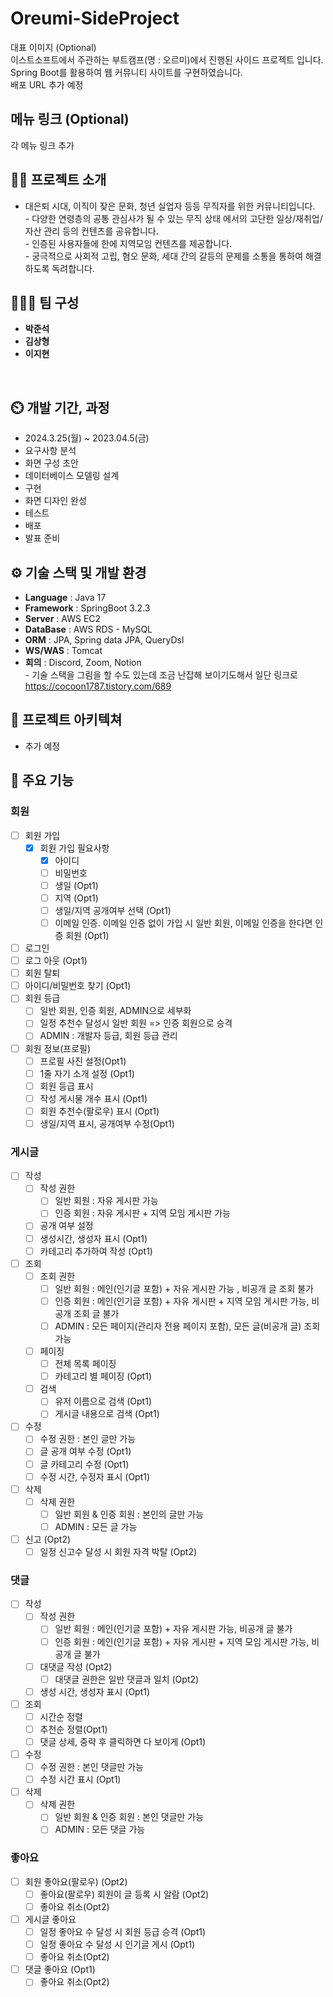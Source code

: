 # Oreumi-SideProject
대표 이미지 (Optional)
<br/>이스트소프트에서 주관하는 부트캠프(명 : 오르미)에서 진행된 사이드 프로젝트 입니다.
<br/>Spring Boot를 활용하여 웹 커뮤니티 사이트를 구현하였습니다.
<br/>배포 URL 추가 예정

## 메뉴 링크 (Optional)
각 메뉴 링크 추가

## 👨‍🏫 프로젝트 소개
- 대은퇴 시대, 이직이 잦은 문화, 청년 실업자 등등 무직자를 위한 커뮤니티입니다.
<br/>- 다양한 연령층의 공통 관심사가 될 수 있는 무직 상태 에서의 고단한 일상/재취업/자산 관리 등의 컨텐츠를 공유합니다.
<br/>- 인증된 사용자들에 한에 지역모임 컨텐츠를 제공합니다.
<br/>- 궁극적으로 사회적 고립, 혐오 문화, 세대 간의 갈등의 문제를 소통을 통하여 해결하도록 독려합니다.

## 🧑‍🤝‍🧑 팀 구성
- **박준석**  
- **김상형** 
- **이지현**
<br/>

## ⏲️ 개발 기간, 과정
- 2024.3.25(월) ~ 2023.04.5(금)
- 요구사항 분석
- 화면 구성 초안
- 데이터베이스 모델링 설계
- 구현
- 화면 디자인 완성
- 테스트
- 배포
- 발표 준비 

## ⚙️ 기술 스택 및 개발 환경
- **Language** : Java 17
- **Framework** : SpringBoot 3.2.3
- **Server** : AWS EC2
- **DataBase** : AWS RDS - MySQL
- **ORM** : JPA, Spring data JPA, QueryDsl
- **WS/WAS** : Tomcat
- **회의** : Discord, Zoom, Notion
<br/>- 기술 스택을 그림을 할 수도 있는데 조금 난잡해 보이기도해서 일단 링크로 https://cocoon1787.tistory.com/689


## 📝 프로젝트 아키텍쳐
- 추가 예정


## 📌 주요 기능
### 회원
  - [ ] 회원 가입
    - [x] 회원 가입 필요사항
      - [x] 아이디
      - [ ] 비밀번호
      - [ ] 생일 (Opt1)
      - [ ] 지역 (Opt1)
      - [ ] 생일/지역 공개여부 선택 (Opt1)
      - [ ] 이메일 인증. 이메일 인증 없이 가입 시 일반 회원, 이메일 인증을 한다면 인증 회원 (Opt1)
  - [ ] 로그인
  - [ ] 로그 아웃 (Opt1)
  - [ ] 회원 탈퇴
  - [ ] 아이디/비밀번호 찾기 (Opt1)
  - [ ] 회원 등급 
    - [ ] 일반 회원, 인증 회원, ADMIN으로 세부화
    - [ ] 일정 추천수 달성시 일반 회원 => 인증 회원으로 승격
    - [ ] ADMIN : 개발자 등급, 회원 등급 관리
  - [ ] 회원 정보(프로필)
    - [ ] 프로필 사진 설정(Opt1)
    - [ ] 1줄 자기 소개 설정 (Opt1)
    - [ ] 회원 등급 표시
    - [ ] 작성 게시물 개수 표시 (Opt1)
    - [ ] 회원 추천수(팔로우) 표시 (Opt1)
    - [ ] 생일/지역 표시, 공개여부 수정(Opt1)
### 게시글
  - [ ] 작성
    - [ ] 작성 권한
      - [ ] 일반 회원 : 자유 게시판 가능
      - [ ] 인증 회원 : 자유 게시판 + 지역 모임 게시판 가능
    - [ ] 공개 여부 설정
    - [ ] 생성시간, 생성자 표시 (Opt1)
    - [ ] 카테고리 추가하여 작성 (Opt1)
  - [ ] 조회
    - [ ] 조회 권한
      - [ ] 일반 회원 : 메인(인기글 포함) + 자유 게시판 가능 , 비공개 글 조회 불가
      - [ ] 인증 회원 : 메인(인기글 포함) + 자유 게시판 + 지역 모임 게시판 가능, 비공개 조회 글 불가
      - [ ] ADMIN : 모든 페이지(관리자 전용 페이지 포함), 모든 글(비공개 글) 조회 가능
    - [ ] 페이징
      - [ ] 전체 목록 페이징
      - [ ] 카테고리 별 페이징 (Opt1)
    - [ ] 검색 
      - [ ] 유저 이름으로 검색 (Opt1)
      - [ ] 게시글 내용으로 검색 (Opt1)
  - [ ] 수정
    - [ ] 수정 권한 : 본인 글만 가능
    - [ ] 글 공개 여부 수정 (Opt1)
    - [ ] 글 카테고리 수정 (Opt1)
    - [ ] 수정 시간, 수정자 표시 (Opt1)
  - [ ] 삭제
    - [ ] 삭제 권한
      - [ ] 일반 회원 & 인증 회원 : 본인의 글만 가능
      - [ ] ADMIN : 모든 글 가능
  - [ ] 신고 (Opt2)
    - [ ] 일정 신고수 달성 시 회원 자격 박탈 (Opt2)
### 댓글
  - [ ] 작성
    - [ ] 작성 권한
      - [ ] 일반 회원 : 메인(인기글 포함) + 자유 게시판 가능, 비공개 글 불가
      - [ ] 인증 회원 : 메인(인기글 포함) + 자유 게시판 + 지역 모임 게시판 가능, 비공개 글 불가
    - [ ] 대댓글 작성 (Opt2)
      - [ ] 대댓글 권한은 일반 댓글과 일치 (Opt2)
    - [ ] 생성 시간, 생성자 표시 (Opt1)
  - [ ] 조회
    - [ ] 시간순 정렬
    - [ ] 추천순 정렬(Opt1)
    - [ ] 댓글 상세, 중략 후 클릭하면 다 보이게 (Opt1)
  - [ ] 수정
    - [ ] 수정 권한 : 본인 댓글만 가능
    - [ ] 수정 시간 표시 (Opt1)
  - [ ] 삭제
    - [ ] 삭제 권한
      - [ ] 일반 회원 & 인증 회원 : 본인 댓글만 가능
      - [ ] ADMIN : 모든 댓글 가능
### 좋아요
  - [ ] 회원 좋아요(팔로우) (Opt2)
    - [ ] 좋아요(팔로우) 회원이 글 등록 시 알람 (Opt2)
    - [ ] 좋아요 취소(Opt2)
  - [ ] 게시글 좋아요
    - [ ] 일정 좋아요 수 달성 시 회원 등급 승격 (Opt1)
    - [ ] 일정 좋아요 수 달성 시 인기글 게시 (Opt1)
    - [ ] 좋아요 취소(Opt2)
  - [ ] 댓글 좋아요 (Opt1)
    - [ ] 좋아요 취소(Opt2)
